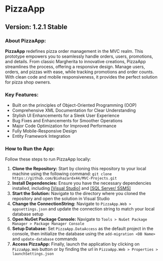 # PizzaApp

## Version: 1.2.1 Stable

### About PizzaApp:

**PizzaApp** redefines pizza order management in the MVC realm. This prototype empowers you to seamlessly handle orders, users, promotions, and details. From classic Margherita to innovative creations, PizzaApp streamlines the process, offering a responsive design. Manage users, orders, and pizzas with ease, while tracking promotions and order counts. With clean code and mobile responsiveness, it provides the perfect solution for pizza shop owners.

### Key Features:

- Built on the principles of Object-Oriented Programming (OOP)
- Comprehensive XML Documentation for Clear Understanding
- Stylish UI Enhancements for a Sleek User Experience
- Bug Fixes and Enhancements for Smoother Operations
- Major Code Optimization for Improved Performance
- Fully Mobile-Responsive Design
- Entity Framework Integration

### How to Run the App:

Follow these steps to run PizzaApp locally:

1. **Clone the Repository:** Start by cloning this repository to your local machine using the following command: `git clone https://github.com/Biohazardx44/MVC-Projects.git`
2. **Install Dependencies:** Ensure you have the necessary dependencies installed, including [[Visual Studio]](https://visualstudio.microsoft.com/downloads/) and [[SQL Server/ SSMS]](https://www.microsoft.com/en-us/sql-server/sql-server-downloads)
3. **Start the Solution:** Navigate to the directory where you cloned the repository and open the solution in Visual Studio
4. **Change the ConnectionString:** Navigate to `PizzaApp.Web > appsettings.json` and update the connection string to match your local database setup
5. **Open NuGet Package Console:** Navigate to `Tools > NuGet Package Manager > Package Manager Console`
6. **Setup Database:** Set `PizzaApp.DataAccess` as the default project in the console, then initialize the database using the `add-migration <DB Name>` and `update-database` commands
7. **Access PizzaApp:** Finally, launch the application by clicking on `PizzaApp.Web` button or by finding the url in `PizzaApp.Web > Properties > launchSettings.json`